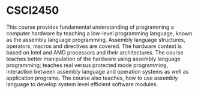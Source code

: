 # CSCI2450
This course provides fundamental understanding of programming a
computer hardware by teaching a low-level programming language, known
as the assembly language programming. Assembly language structures,
operators, macros and directives are covered. The hardware context is
based on Intel and AMD processors and their architectures. The course
teaches better manipulation of the hardware using assembly language
programming; teaches real versus protected mode programming,
interaction between assembly language and operation systems as well as
application programs. The course also teaches, how to use assembly
language to develop system level efficient software modules. 
